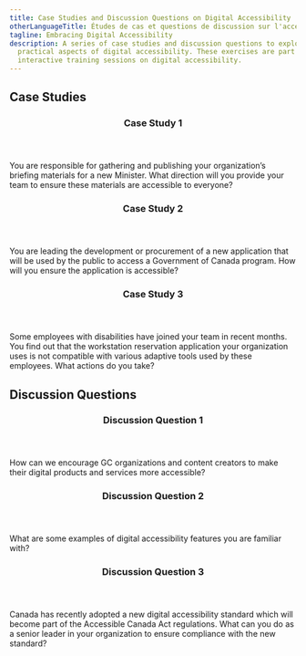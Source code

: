```yaml
---
title: Case Studies and Discussion Questions on Digital Accessibility
otherLanguageTitle: Études de cas et questions de discussion sur l'accessibilité numérique
tagline: Embracing Digital Accessibility
description: A series of case studies and discussion questions to explore the
  practical aspects of digital accessibility. These exercises are part of
  interactive training sessions on digital accessibility.
---
```

## Case Studies

<div class="row wb-eqht-grd mrgn-tp-md pb-4">
  <div class="col-xs-12 col-md-6 mrgn-tp-md mrgn-bttm-md">
    <section class="panel panel-default">
      <header class="panel-heading">
        <h3 id="case1" class="panel-title">Case Study 1</h3>
      </header>
      <div class="panel-body">
        <p>You are responsible for gathering and publishing your organization’s briefing materials for a new Minister. What direction will you provide your team to ensure these materials are accessible to everyone?</p>
      </div>
    </section>
  </div>

  <div class="col-xs-12 col-md-6 mrgn-tp-md mrgn-bttm-md">
    <section class="panel panel-default">
      <header class="panel-heading">
        <h3 id="case2" class="panel-title">Case Study 2</h3>
      </header>
      <div class="panel-body">
        <p>You are leading the development or procurement of a new application that will be used by the public to access a Government of Canada program. How will you ensure the application is accessible?</p>
      </div>
    </section>
  </div>

  <div class="col-xs-12 col-md-6 mrgn-tp-md mrgn-bttm-md">
    <section class="panel panel-default">
      <header class="panel-heading">
        <h3 id="case3" class="panel-title">Case Study 3</h3>
      </header>
      <div class="panel-body">
        <p>Some employees with disabilities have joined your team in recent months. You find out that the workstation reservation application your organization uses is not compatible with various adaptive tools used by these employees. What actions do you take?</p>
      </div>
    </section>
  </div>
</div>

## Discussion Questions

<div class="row wb-eqht-grd mrgn-tp-md pb-4">
  <div class="col-xs-12 col-md-6 mrgn-tp-md mrgn-bttm-md">
    <section class="panel panel-default">
      <header class="panel-heading">
        <h3 id="question1" class="panel-title">Discussion Question 1</h3>
      </header>
      <div class="panel-body">
        <p>How can we encourage GC organizations and content creators to make their digital products and services more accessible?</p>
      </div>
    </section>
  </div>

  <div class="col-xs-12 col-md-6 mrgn-tp-md mrgn-bttm-md">
    <section class="panel panel-default">
      <header class="panel-heading">
        <h3 id="question2" class="panel-title">Discussion Question 2</h3>
      </header>
      <div class="panel-body">
        <p>What are some examples of digital accessibility features you are familiar with?</p>
      </div>
    </section>
  </div>

  <div class="col-xs-12 col-md-6 mrgn-tp-md mrgn-bttm-md">
    <section class="panel panel-default">
      <header class="panel-heading">
        <h3 id="question3" class="panel-title">Discussion Question 3</h3>
      </header>
      <div class="panel-body">
        <p>Canada has recently adopted a new digital accessibility standard which will become part of the Accessible Canada Act regulations. What can you do as a senior leader in your organization to ensure compliance with the new standard?</p>
      </div>
    </section>
  </div>
</div>
